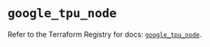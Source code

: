 # `google_tpu_node`

Refer to the Terraform Registry for docs: [`google_tpu_node`](https://registry.terraform.io/providers/hashicorp/google-beta/6.11.2/docs/resources/google_tpu_node).

